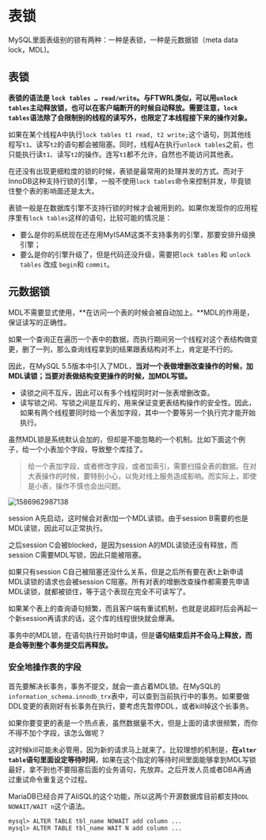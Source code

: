# 表锁

MySQL里面表级别的锁有两种：一种是表锁，一种是元数据锁（meta data lock，MDL\)。

## 表锁

**表锁的语法是 `lock tables … read/write`。**与FTWRL类似，可以用`unlock tables`主动释放锁，也可以在客户端断开的时候自动释放。需要注意，**`lock tables`语法除了会限制别的线程的读写外，也限定了本线程接下来的操作对象。**

如果在某个线程A中执行`lock tables t1 read, t2 write;`这个语句，则其他线程写`t1`、读写`t2`的语句都会被阻塞。同时，线程A在执行`unlock tables`之前，也只能执行读`t1`、读写`t2`的操作。连写`t1`都不允许，自然也不能访问其他表。

在还没有出现更细粒度的锁的时候，表锁是最常用的处理并发的方式。而对于InnoDB这种支持行锁的引擎，一般不使用`lock tables`命令来控制并发，毕竟锁住整个表的影响面还是太大。

表锁一般是在数据库引擎不支持行锁的时候才会被用到的。如果你发现你的应用程序里有`lock tables`这样的语句，比较可能的情况是：

* 要么是你的系统现在还在用MyISAM这类不支持事务的引擎，那要安排升级换引擎；
* 要么是你的引擎升级了，但是代码还没升级，需要把`lock tables` 和 `unlock tables` 改成 `begin`和 `commit`。

## 元数据锁

MDL不需要显式使用，**在访问一个表的时候会被自动加上。**MDL的作用是，保证读写的正确性。

如果一个查询正在遍历一个表中的数据，而执行期间另一个线程对这个表结构做变更，删了一列，那么查询线程拿到的结果跟表结构对不上，肯定是不行的。

因此，在MySQL 5.5版本中引入了MDL，**当对一个表做增删改查操作的时候，加MDL读锁；当要对表做结构变更操作的时候，加MDL写锁。**

* 读锁之间不互斥，因此可以有多个线程同时对一张表增删改查。
* 读写锁之间、写锁之间是互斥的，用来保证变更表结构操作的安全性。因此，如果有两个线程要同时给一个表加字段，其中一个要等另一个执行完才能开始执行。

虽然MDL锁是系统默认会加的，但却是不能忽略的一个机制。比如下面这个例子，给一个小表加个字段，导致整个库挂了。

> 给一个表加字段，或者修改字段，或者加索引，需要扫描全表的数据。在对大表操作的时候，要特别小心，以免对线上服务造成影响。而实际上，即使是小表，操作不慎也会出问题。

![1586962987138](../../.gitbook/assets/1586962987138.png)

session A先启动，这时候会对表t加一个MDL读锁。由于session B需要的也是MDL读锁，因此可以正常执行。

之后session C会被blocked，是因为session A的MDL读锁还没有释放，而session C需要MDL写锁，因此只能被阻塞。

如果只有session C自己被阻塞还没什么关系，但是之后所有要在表t上新申请MDL读锁的请求也会被session C阻塞。所有对表的增删改查操作都需要先申请MDL读锁，就都被锁住，等于这个表现在完全不可读写了。

如果某个表上的查询语句频繁，而且客户端有重试机制，也就是说超时后会再起一个新session再请求的话，这个库的线程很快就会爆满。

事务中的MDL锁，在语句执行开始时申请，但是**语句结束后并不会马上释放，而是会等到整个事务提交后再释放。**

### 安全地操作表的字段

首先要解决长事务，事务不提交，就会一直占着MDL锁。在MySQL的`information_schema.innodb_trx`表中，可以查到当前执行中的事务。如果要做DDL变更的表刚好有长事务在执行，要考虑先暂停DDL，或者kill掉这个长事务。

如果你要变更的表是一个热点表，虽然数据量不大，但是上面的请求很频繁，而你不得不加个字段，该怎么做呢？

这时候kill可能未必管用，因为新的请求马上就来了。比较理想的机制是，**在`alter table`语句里面设定等待时间**，如果在这个指定的等待时间里面能够拿到MDL写锁最好，拿不到也不要阻塞后面的业务语句，先放弃。之后开发人员或者DBA再通过重试命令重复这个过程。

MariaDB已经合并了AliSQL的这个功能，所以这两个开源数据库目前都支持`DDL NOWAIT/WAIT n`这个语法。

```text
mysql> ALTER TABLE tbl_name NOWAIT add column ...
mysql> ALTER TABLE tbl_name WAIT N add column ...
```

